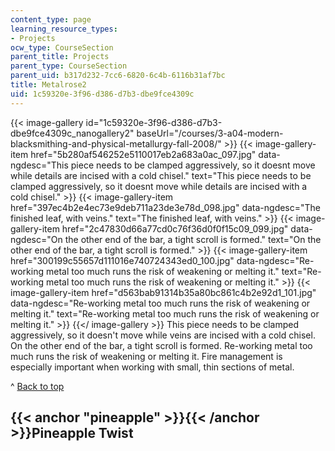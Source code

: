 ```yaml
---
content_type: page
learning_resource_types:
- Projects
ocw_type: CourseSection
parent_title: Projects
parent_type: CourseSection
parent_uid: b317d232-7cc6-6820-6c4b-6116b31af7bc
title: Metalrose2
uid: 1c59320e-3f96-d386-d7b3-dbe9fce4309c
---
```


{{< image-gallery id="1c59320e-3f96-d386-d7b3-dbe9fce4309c_nanogallery2" baseUrl="/courses/3-a04-modern-blacksmithing-and-physical-metallurgy-fall-2008/" >}}
{{< image-gallery-item href="5b280af546252e5110017eb2a683a0ac_097.jpg" data-ngdesc="This piece needs to be clamped aggressively, so it doesnt move while details are incised with a cold chisel." text="This piece needs to be clamped aggressively, so it doesnt move while details are incised with a cold chisel." >}}
{{< image-gallery-item href="397ec4b2e4ec73e9deb711a23de3e78d_098.jpg" data-ngdesc="The finished leaf, with veins." text="The finished leaf, with veins." >}}
{{< image-gallery-item href="2c47830d66a77cd0c76f36d0f0f15c09_099.jpg" data-ngdesc="On the other end of the bar, a tight scroll is formed." text="On the other end of the bar, a tight scroll is formed." >}}
{{< image-gallery-item href="300199c55657d111016e740724343ed0_100.jpg" data-ngdesc="Re-working metal too much runs the risk of weakening or melting it." text="Re-working metal too much runs the risk of weakening or melting it." >}}
{{< image-gallery-item href="d563bab91314b35a80bc861c4b2e92d1_101.jpg" data-ngdesc="Re-working metal too much runs the risk of weakening or melting it." text="Re-working metal too much runs the risk of weakening or melting it." >}}
{{</ image-gallery >}}
This piece needs to be clamped aggressively, so it doesn't move while veins are incised with a cold chisel. On the other end of the bar, a tight scroll is formed. Re-working metal too much runs the risk of weakening or melting it. Fire management is especially important when working with small, thin sections of metal.

^ [Back to top](#top)

{{< anchor "pineapple" >}}{{< /anchor >}}Pineapple Twist
--------------------------------------------------------